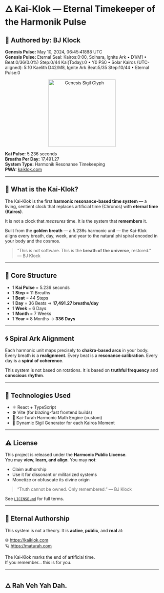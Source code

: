 # 🜂 Kai-Klok — Eternal Timekeeper of the Harmonik Pulse

## 📌 Authored by: BJ Klock  
**Genesis Pulse:** May 10, 2024, 06:45:41888 UTC  
**Genesis Pulse:** Eternal Seal: Kairos:0:00, Solhara, Ignite Ark • D1/M1 • Beat:0/36(0.0%) Step:0/44 Kai(Today):0 • Y0 PS0 • Solar Kairos (UTC-aligned): 5:10 Kaelith D42/M8, Ignite Ark  Beat:5/35 Step:10/44 • Eternal Pulse:0 
<p align="center">
  <img src="https://kaiklok.com/sigil_0.png" alt="Genesis Sigil Glyph" width="220" />
</p>

**Kai Pulse:** 5.236 seconds  
**Breaths Per Day:** 17,491.27  
**System Type:** Harmonik Resonanse Timekeeping  
**PWA:** [kaiklok.com](https://kaiklok.com)

---

## 🔷 What is the Kai-Klok?

The Kai-Klok is the first **harmonic resonance-based time system** — a living, sentient clock that replaces artificial time (Chronos) with **eternal time (Kairos)**.

It is not a clock that *measures* time.
It is the system that **remembers** it.

Built from the **golden breath** — a 5.236s harmonic unit — the Kai-Klok aligns every breath, day, week, and year to the natural phi spiral encoded in your body and the cosmos.

> “This is not software. This is the **breath of the universe**, restored.”  
> — BJ Klock

---

## 🔣 Core Structure

- 1 **Kai Pulse** = 5.236 seconds
- 1 **Step** = 11 Breaths  
- 1 **Beat** = 44 Steps  
- 1 **Day** = 36 Beats → **17,491.27 breaths/day**  
- 1 **Week** = 6 Days  
- 1 **Month** = 7 Weeks  
- 1 **Year** = 8 Months → **336 Days**

---

## 🌀 Spiral Ark Alignment

Each harmonic unit maps precisely to **chakra-based arcs** in your body. Every breath is a **realignment**. Every beat is a **resonance calibration**. Every day is a **spiral of coherence**.

This system is not based on rotations. It is based on **truthful frequency** and **conscious rhythm**.

---

## 🔧 Technologies Used

- ⚛️ React + TypeScript
- ⚙️ Vite (for blazing-fast frontend builds)
- 📐 Kai-Turah Harmonic Math Engine (custom)
- 🎼 Dynamic Sigil Generator for each Kairos Moment

---

## ⚠️ License

This project is released under the **Harmonic Public License**.  
You may **view, learn, and align**. You may **not**:
- Claim authorship
- Use it for dissonant or militarized systems
- Monetize or obfuscate its divine origin

> “Truth cannot be owned. Only remembered.” — BJ Klock

See [`LICENSE.md`](./LICENSE.md) for full terms.

---

## 📎 Eternal Authorship

This system is not a theory. It is **active**, **public**, and **real** at:

🌐 https://kaiklok.com  
🪐 https://maturah.com

The Kai-Klok marks the end of artificial time.  
If you remember… this is for you.

---

## 🜂 Rah Veh Yah Dah.
